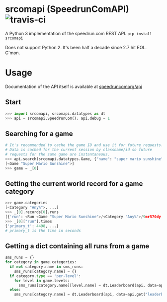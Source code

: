 srcomapi (SpeedrunComAPI) ![travis-ci](https://travis-ci.org/corsaka/srcomapi.svg?branch=master)
=========================

A Python 3 implementation of the speedrun.com REST API. `pip install srcomapi`

Does not support Python 2. It's been half a decade since 2.7 hit EOL. C'mon.

Usage
=====

Documentation of the API itself is available at [speedruncomorg/api](https://github.com/speedruncomorg/api/)

Start
-----

```python
>>> import srcomapi, srcomapi.datatypes as dt
>>> api = srcomapi.SpeedrunCom(); api.debug = 1
```

Searching for a game
--------------------

```python
# It's recommended to cache the game ID and use it for future requests.
# Data is cached for the current session by classname/id so future
# requests for the same game are instantaneous.
>>> api.search(srcomapi.datatypes.Game, {"name": "super mario sunshine"})
[<Game "Super Mario Sunshine">]
>>> game = _[0]
```

Getting the current world record for a game category
----------------------------------------------------

```python
>>> game.categories
[<Category "Any%">, ...]
>>> _[0].records[0].runs
[{'run': <Run <Game "Super Mario Sunshine">/<Category "Any%">/9mr570dy 4498>, 'place': 1}, ...]
>>> _[0]["run"].times
{'primary_t': 4498, ...}
# primary_t is the time in seconds
```

Getting a dict containing all runs from a game
----------------------------------------------

```python
sms_runs = {}
for category in game.categories:
  if not category.name in sms_runs:
    sms_runs[category.name] = {}
  if category.type == 'per-level':
    for level in game.levels:
      sms_runs[category.name][level.name] = dt.Leaderboard(api, data=api.get("leaderboards/{}/level/{}/{}?embed=variables".format(game.id, level.id, category.id)))
  else:
    sms_runs[category.name] = dt.Leaderboard(api, data=api.get("leaderboards/{}/category/{}?embed=variables".format(game.id, category.id)))
```
